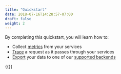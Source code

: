 ```yaml
---
title: "Quickstart"
date: 2018-07-16T14:28:57-07:00
draft: false
weight: 2
---
```


By completing this quickstart, you will learn how to:

* Collect [metrics](/metrics) from your services
* [Trace](/tracing) a request as it passes through your services
* [Export](/exporters) your data to one of our [supported backends](/guides/exporters/supported-exporters/)

{{<quickstart-list>}}
